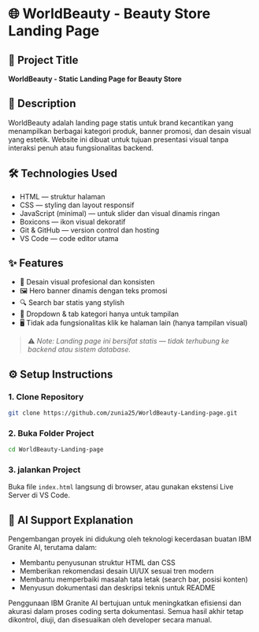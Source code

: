 # 🌐 WorldBeauty - Beauty Store Landing Page

## 💄 Project Title
**WorldBeauty - Static Landing Page for Beauty Store**

## 📄 Description
WorldBeauty adalah landing page statis untuk brand kecantikan yang menampilkan berbagai kategori produk, banner promosi, dan desain visual yang estetik. Website ini dibuat untuk tujuan presentasi visual tanpa interaksi penuh atau fungsionalitas backend.

## 🛠️ Technologies Used
- HTML — struktur halaman
- CSS — styling dan layout responsif
- JavaScript (minimal) — untuk slider dan visual dinamis ringan
- Boxicons — ikon visual dekoratif
- Git & GitHub — version control dan hosting
- VS Code — code editor utama

## ✨ Features
- 🎯 Desain visual profesional dan konsisten
- 🖼️ Hero banner dinamis dengan teks promosi
- 🔍 Search bar statis yang stylish
- 🧊 Dropdown & tab kategori hanya untuk tampilan
- 🖥️ Tidak ada fungsionalitas klik ke halaman lain (hanya tampilan visual)

> ⚠️ *Note: Landing page ini bersifat statis — tidak terhubung ke backend atau sistem database.*

## ⚙️ Setup Instructions

### 1. Clone Repository
```bash
git clone https://github.com/zunia25/WorldBeauty-Landing-page.git
```
### 2. Buka Folder Project
```bash
cd WorldBeauty-Landing-page
```
### 3. jalankan Project
Buka file `index.html` langsung di browser, atau gunakan ekstensi Live Server di VS Code.

## 🤖 AI Support Explanation
Pengembangan proyek ini didukung oleh teknologi kecerdasan buatan IBM Granite AI, terutama dalam:

- Membantu penyusunan struktur HTML dan CSS
- Memberikan rekomendasi desain UI/UX sesuai tren modern
- Membantu memperbaiki masalah tata letak (search bar, posisi konten)
- Menyusun dokumentasi dan deskripsi teknis untuk README

Penggunaan IBM Granite AI bertujuan untuk meningkatkan efisiensi dan akurasi dalam proses coding serta dokumentasi. Semua hasil akhir tetap dikontrol, diuji, dan disesuaikan oleh developer secara manual.

